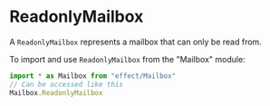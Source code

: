 # ReadonlyMailbox

A `ReadonlyMailbox` represents a mailbox that can only be read from.

To import and use `ReadonlyMailbox` from the "Mailbox" module:

```ts
import * as Mailbox from "effect/Mailbox"
// Can be accessed like this
Mailbox.ReadonlyMailbox
```
